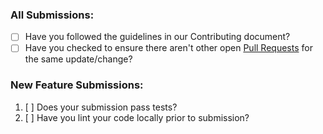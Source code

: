 ### All Submissions:

* [ ] Have you followed the guidelines in our Contributing document?
* [ ] Have you checked to ensure there aren't other open [Pull Requests](https://github.com/christisdale/advent-of-code/pulls) for the same update/change?

<!-- You can erase any parts of this template not applicable to your Pull Request. -->

### New Feature Submissions:

1. [ ] Does your submission pass tests?
2. [ ] Have you lint your code locally prior to submission?
